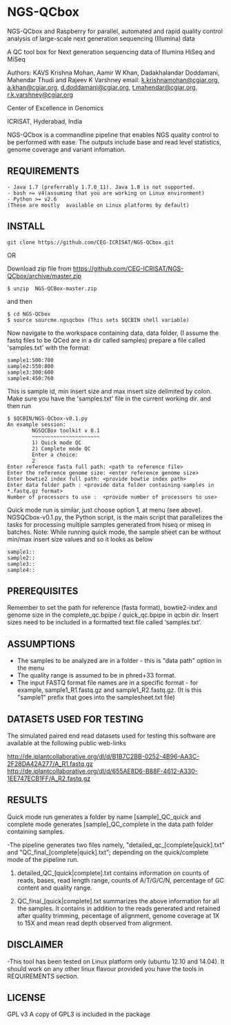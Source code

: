 # NGS-QCbox

NGS-QCbox and Raspberry for parallel, automated and rapid quality control analysis of large-scale next generation sequencing (Illumina) data

A QC tool box for Next generation sequencing data of Illumina HiSeq and MiSeq

Authors: KAVS Krishna Mohan, Aamir W Khan, Dadakhalandar Doddamani, Mahendar Thudi and Rajeev K Varshney
email: k.krishnamohan@cgiar.org, a.khan@cgiar.org, d.doddamani@cgiar.org, t.mahendar@cgiar.org, r.k.varshney@cgiar.org

Center of Excellence in Genomics

ICRISAT, Hyderabad, India

NGS-QCbox is a commandline pipeline that enables NGS quality control to be performed with ease. The outputs include base and read level statistics, genome coverage and variant infomation.

## REQUIREMENTS
```
- Java 1.7 (preferrably 1.7.0_11). Java 1.8 is not supported.
- bash >= v4(assuming that you are working on Linux environment)
- Python >= v2.6
(These are mostly  available on Linux platforms by default)
```
## INSTALL
```
git clone https://github.com/CEG-ICRISAT/NGS-QCbox.git
```
OR 

Download zip file from https://github.com/CEG-ICRISAT/NGS-QCbox/archive/master.zip
```
$ unzip  NGS-QCBox-master.zip
```
 and then 
```
$ cd NGS-QCbox
$ source sourcme.ngsqcbox (This sets $QCBIN shell variable)
```
Now navigate to the workspace containing data, data folder, (I assume the fastq files to be QCed are  in a dir called samples)
prepare a file called 'samples.txt' with the format:
```
sample1:500:700
sample2:550:800
sample3:300:600
sample4:450:760
```
This is sample id, min insert size and max insert size delimited by colon. Make sure you have the 'samples.txt' file in the current working dir.
and then run
```
$ $QCBIN/NGS-QCbox-v0.1.py 
An example session:
        NGSQCBox toolkit v 0.1
        ~~~~~~~~~~~~~~~~~~~~~~
        1) Quick mode QC
        2) Complete mode QC
        Enter a choice:
        2
Enter reference fasta full path: <path to reference file>
Enter the reference genome size: <enter reference genome size>
Enter bowtie2 index full path: <provide bowtie index path>
Enter data folder path : <provide data folder containing samples in *.fastq.gz format>
Number of processors to use :  <provide number of processors to use>
```
Quick mode run is  similar, just choose option 1, at  menu (see above).
NGSQCbox-v0.1.py, the Python script, is the main script that parallelizes the tasks for processing multiple samples generated from hiseq or miseq in batches.
Note: While running quick mode, the sample sheet can be without min/max insert size values and so it looks as below
```
sample1::
sample2::
sample3::
sample4::
```
## PREREQUISITES
Remember to set the path for reference (fasta format), bowtie2-index  and genome size in the complete_qc.bpipe / quick_qc.bpipe in qcbin dir.
Insert sizes need to be included in a formatted text file called ‘samples.txt’. 

## ASSUMPTIONS
- The samples to be analyzed are in a folder  - this is "data path" option in the menu
- The quality range is assumed to be in phred+33 format.
- The input FASTQ format file names are in a specific format - for example, sample1_R1.fastq.gz and sample1_R2.fastq.gz. (It is this "sample1"  prefix that goes into the samplesheet.txt file)

## DATASETS USED FOR TESTING ##
The simulated paired end read datasets used for testing this software are available at the following public web-links

http://de.iplantcollaborative.org/dl/d/B1B7C2BB-0252-4B96-AA3C-2F28DA42A277/A_R1.fastq.gz
http://de.iplantcollaborative.org/dl/d/655AE8D6-B88F-4612-A330-1EE747ECB1FF/A_R2.fastq.gz

## RESULTS
Quick mode run generates a folder by name [sample]_QC_quick and complete mode generates [sample]_QC_complete in the data path folder containing samples.

-The pipeline generates two files namely, "detailed_qc_[complete|quick].txt"  and "QC_final_[complete|quick].txt"; depending on the quick/complete mode of the pipeline run.

1. detailed_QC_[quick|complete].txt contains information on counts of reads, bases, read length range, counts of A/T/G/C/N, percentage of GC content and quality range.

2. QC_final_[quick|complete].txt summarizes the above information for all the samples. It contains in addition to  the  reads generated and retained after quality trimming, pecentage of alignment, genome coverage at 1X to 15X and mean read depth observed from alignment.

## DISCLAIMER
-This tool has been tested on Linux platform only (ubuntu 12.10 and 14.04). It should work on any other linux flavour provided you have the tools in REQUIREMENTS section.

## LICENSE
GPL v3
A copy of GPL3 is included in the package


